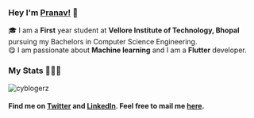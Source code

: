 ### Hey I'm [Pranav!](https://cyblogerz.github.io) 🚀

🎓 I am a **First** year student at **Vellore Institute of Technology, Bhopal** pursuing my Bachelors in Computer Science Engineering. </br>
😋 I am passionate about **Machine learning** and I am a **Flutter** developer. </br>




### My Stats 👨🏻‍💻
<img src="https://github-readme-stats.vercel.app/api?username=cyblogerz&layout=compact&hide_title=true&include_all_commits=true" alt="cyblogerz" />

#### Find me on <a href="https://www.twitter.com/cyblogerz">Twitter</a> and <a href="https://www.linkedin.com/in/pranav">LinkedIn</a>. Feel free to mail me <a href="mailto:pranavajay2002@gmail.com">here</a>.
